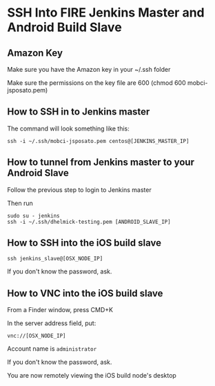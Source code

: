 # SSH Into FIRE Jenkins Master and Android Build Slave

## Amazon Key
Make sure you have the Amazon key in your ~/.ssh folder

Make sure the permissions on the key file are 600 (chmod 600 mobci-jsposato.pem)

## How to SSH in to Jenkins master
The command will look something like this:

```
ssh -i ~/.ssh/mobci-jsposato.pem centos@[JENKINS_MASTER_IP]
```

## How to tunnel from Jenkins master to your Android Slave
Follow the previous step to login to Jenkins master

Then run

```
sudo su - jenkins
ssh -i ~/.ssh/dhelmick-testing.pem [ANDROID_SLAVE_IP]
```

## How to SSH into the iOS build slave
```
ssh jenkins_slave@[OSX_NODE_IP]
```

If you don't know the password, ask. 

## How to VNC into the iOS build slave

From a Finder window, press CMD+K

In the server address field, put:
```
vnc://[OSX_NODE_IP]
```

Account name is `administrator`

If you don't know the password, ask.

You are now remotely viewing the iOS build node's desktop

